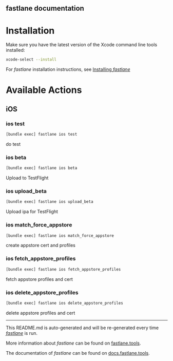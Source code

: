 fastlane documentation
----

# Installation

Make sure you have the latest version of the Xcode command line tools installed:

```sh
xcode-select --install
```

For _fastlane_ installation instructions, see [Installing _fastlane_](https://docs.fastlane.tools/#installing-fastlane)

# Available Actions

## iOS

### ios test

```sh
[bundle exec] fastlane ios test
```

do test

### ios beta

```sh
[bundle exec] fastlane ios beta
```

Upload to TestFlight

### ios upload_beta

```sh
[bundle exec] fastlane ios upload_beta
```

Upload ipa for TestFlight

### ios match_force_appstore

```sh
[bundle exec] fastlane ios match_force_appstore
```

create appstore cert and profiles

### ios fetch_appstore_profiles

```sh
[bundle exec] fastlane ios fetch_appstore_profiles
```

fetch appstore profiles and cert

### ios delete_appstore_profiles

```sh
[bundle exec] fastlane ios delete_appstore_profiles
```

delete appstore profiles and cert

----

This README.md is auto-generated and will be re-generated every time [_fastlane_](https://fastlane.tools) is run.

More information about _fastlane_ can be found on [fastlane.tools](https://fastlane.tools).

The documentation of _fastlane_ can be found on [docs.fastlane.tools](https://docs.fastlane.tools).
